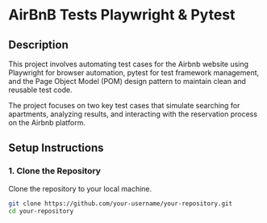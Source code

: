 # AirBnB Tests Playwright & Pytest

## Description
This project involves automating test cases for the Airbnb website using Playwright for browser automation, pytest for test framework management, and the Page Object Model (POM) design pattern to maintain clean and reusable test code.

The project focuses on two key test cases that simulate searching for apartments, analyzing results, and interacting with the reservation process on the Airbnb platform.

## Setup Instructions

### 1. Clone the Repository

Clone the repository to your local machine.

```bash
git clone https://github.com/your-username/your-repository.git
cd your-repository
```
